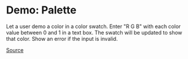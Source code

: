# Demo: Palette
Let a user demo a color in a color swatch.
Enter "R G B" with each color value between 0 and 1 in a text box.
The swatch will be updated to show that color.
Show an error if the input is invalid.

[Source](/demos/palette)
